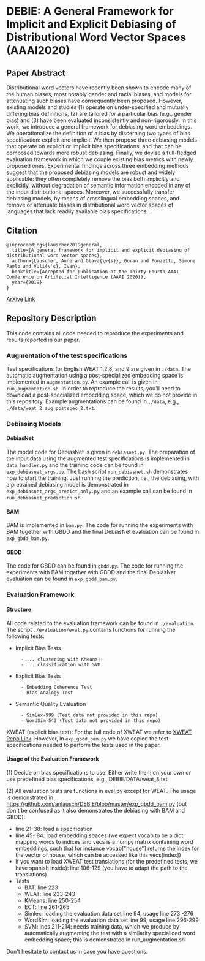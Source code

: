 # DEBIE: A General Framework for Implicit and Explicit Debiasing of Distributional Word Vector Spaces (AAAI2020)

## Paper Abstract

Distributional word vectors have recently been shown to encode many of the human biases, most notably gender and racial biases, and models for attenuating such biases have consequently been proposed. However, existing models and studies (1) operate on under-specified and mutually differing bias definitions, (2) are tailored for a particular bias (e.g., gender bias) and (3) have been evaluated inconsistently and non-rigorously. In this work, we introduce a general framework for debiasing word embeddings. We operationalize the definition of a bias by discerning two types of bias specification: explicit and implicit. We then propose three debiasing models that operate on explicit or implicit bias specifications, and that can be composed towards more robust debiasing. Finally, we devise a full-fledged evaluation framework in which we couple existing bias metrics with newly proposed ones. Experimental findings across three embedding methods suggest that the proposed debiasing models are robust and widely applicable: they often completely remove the bias both implicitly and explicitly, without degradation of semantic information encoded in any of the input distributional spaces. Moreover, we successfully transfer debiasing models, by means of crosslingual embedding spaces, and remove or attenuate biases in distributional word vector spaces of languages that lack readily available bias specifications.

## Citation

```
@inproceedings{lauscher2019general,
  title={A general framework for implicit and explicit debiasing of distributional word vector spaces},
  author={Lauscher, Anne and Glava{\v{s}}, Goran and Ponzetto, Simone Paolo and Vuli{\'c}, Ivan},
  booktitle={Accepted for publication at the Thirty-Fourth AAAI Conference on Artificial Intelligence (AAAI 2020)},
  year={2019}
}
```

[ArXive Link](https://arxiv.org/abs/1909.06092)

## Repository Description

This code contains all code needed to reproduce the experiments and results reported in our paper.

### Augmentation of the test specifications

Test specifications for English WEAT 1,2,8, and 9 are given in `./data`.
The automatic augmentation using a post-specialized embedding space is implemented in `augmentation.py`. An example call is given in `run_augmentation.sh`.
In order to reproduce the results, you'll need to download a post-specialized embedding space, which we do not provide in this repository.
Example augmentations can be found in `./data`, e.g., `./data/weat_2_aug_postspec_2.txt`.

### Debiasing Models

#### DebiasNet

The model code for DebiasNet is given in `debiasnet.py`. The preparation of the input data using the augmented
test specifications is implemented in `data_handler.py` and the training code can be found in `exp_debiasnet_args.py`.
The bash script `run_debiasnet.sh` demonstrates how to start the training.
Just running the prediction, i.e., the debiasing, with a pretrained debiasing model is demonstrated in
`exp_debiasnet_args_predict_only.py` and an example call can be found in `run_debiasnet_prediction.sh`.

#### BAM
BAM is implemented in `bam.py`. The code for running the experiments with BAM together with GBDD and the final DebiasNet
evaluation can be found in `exp_gbdd_bam.py`.

#### GBDD
The code for GBDD can be found in `gbdd.py`. The code for running the experiments with BAM together with GBDD and the final DebiasNet
evaluation can be found in `exp_gbdd_bam.py`.

### Evaluation Framework

#### Structure

All code related to the evaluation framework can be found in `./evaluation`. The script `./evaluation/eval.py` contains
functions for running the following tests:

- Implicit Bias Tests

        - ... clustering with KMeans++
        - ... classification with SVM

- Explicit Bias Tests

        - Embedding Coherence Test
        - Bias Analogy Test

- Semantic Quality Evaluation

        - SimLex-999 (Test data not provided in this repo)
        - WordSim-543 (Test data not provided in this repo)

XWEAT (explicit bias test): For the full code of XWEAT we refer to [XWEAT Repo Link](https://github.com/umanlp/XWEAT).
However, in `exp_gbdd_bam.py` we have copied the test specifications needed to perform the tests used in the paper.

#### Usage of the Evaluation Framework
(1) Decide on bias specifications to use: Either write them on your own or use predefined bias specifications, e.g., DEBIE/DATA/weat_8.txt

(2) All evaluation tests are functions in eval.py except for WEAT. The usage is demonstrated in https://github.com/anlausch/DEBIE/blob/master/exp_gbdd_bam.py (but don't be confused as it also demonstrates the debiasing with BAM and GBDD): 

- line 21-38: load a specification
- line 45- 84: load embedding spaces (we expect vocab to be a dict mapping words to indices and vecs is a numpy matrix containing word embeddings, such that for instance vocab["house"] returns the index for the vector of house, which can be accessed like this vecs[index])
- if you want to load XWEAT test translations (for the predefined tests, we have spanish inside): line 106-129 (you have to adapt the path to the translations)
- Tests
    - BAT: line 223
    - WEAT: line 233-243
    - KMeans: line 250-254
    - ECT: line 261-265
    - Simlex: loading the evaluation data set line 94, usage line 273 -276
    -  WordSim: loading the evaluation data set line 99, usage line 296-299
    - SVM: ines 211-214: needs training data, which we produce by automatically augmenting the test with a similarity specialiced word embedding space; this is demonstrated in run_augmentation.sh

Don't hesitate to contact us in case you have questions.
